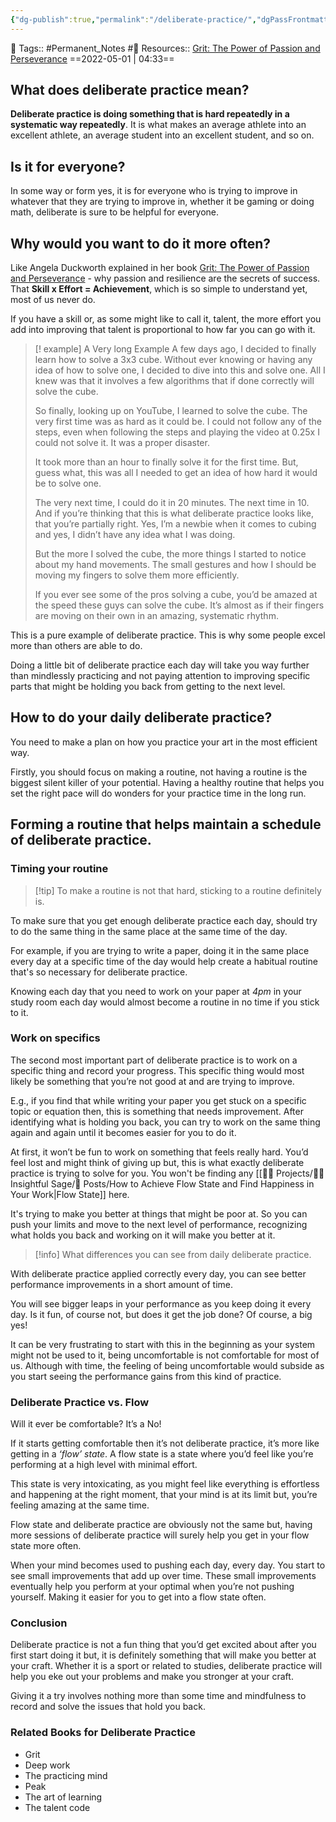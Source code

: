 ```yaml
---
{"dg-publish":true,"permalink":"/deliberate-practice/","dgPassFrontmatter":true,"noteIcon":"3","created":"2023-11-14T21:08:40.116+05:30","updated":"2024-02-23T16:55:20.919+05:30"}
---
```


🧶 Tags:: #Permanent_Notes  #🌿
Resources:: [Grit: The Power of Passion and Perseverance](https://g.co/kgs/tkiCzk)
==2022-05-01 | 04:33==
## What does deliberate practice mean?
**Deliberate practice is doing something that is hard repeatedly in a systematic way repeatedly**.
It is what makes an average athlete into an excellent athlete, an average student into an excellent student, and so on.

## Is it for everyone?
In some way or form yes, it is for everyone who is trying to improve in whatever that they are trying to improve in, whether it be gaming or doing math, deliberate is sure to be helpful for everyone.

## Why would you want to do it more often?
Like Angela Duckworth explained in her book [Grit: The Power of Passion and Perseverance](https://g.co/kgs/tkiCzk) - why passion and resilience are the secrets of success. That **Skill x Effort = Achievement**, which is so simple to understand yet, most of us never do.

If you have a skill or, as some might like to call it, talent, the more effort you add into improving that talent is proportional to how far you can go with it.

>[! example] A Very long Example
>A few days ago, I decided to finally learn how to solve a 3x3 cube. Without ever knowing or having any idea of how to solve one, I decided to dive into this and solve one. All I knew was that it involves a few algorithms that if done correctly will solve the cube.
>
>So finally, looking up on YouTube, I learned to solve the cube. The very first time was as hard as it could be. I could not follow any of the steps, even when following the steps and playing the video at 0.25x I could not solve it. It was a proper disaster.
>
>It took more than an hour to finally solve it for the first time. But, guess what, this was all I needed to get an idea of how hard it would be to solve one.
>
>The very next time, I could do it in 20 minutes. The next time in 10. And if you’re thinking that this is what deliberate practice looks like, that you’re partially right. Yes, I’m a newbie when it comes to cubing and yes, I didn’t have any idea what I was doing.
>
>But the more I solved the cube, the more things I started to notice about my hand movements. The small gestures and how I should be moving my fingers to solve them more efficiently.
>
>If you ever see some of the pros solving a cube, you’d be amazed at the speed these guys can solve the cube. It’s almost as if their fingers are moving on their own in an amazing, systematic rhythm.
>
This is a pure example of deliberate practice. This is why some people excel more than others are able to do.

Doing a little bit of deliberate practice each day will take you way further than mindlessly practicing and not paying attention to improving specific parts that might be holding you back from getting to the next level.

## How to do your daily deliberate practice?
You need to make a plan on how you practice your art in the most efficient way.

Firstly, you should focus on making a routine, not having a routine is the biggest silent killer of your potential. Having a healthy routine that helps you set the right pace will do wonders for your practice time in the long run.

## Forming a routine that helps maintain a schedule of deliberate practice.
### Timing your routine
> [!tip] To make a routine is not that hard, sticking to a routine definitely is.

To make sure that you get enough deliberate practice each day, should try to do the same thing in the same place at the same time of the day.

For example, if you are trying to write a paper, doing it in the same place every day at a specific time of the day would help create a habitual routine that's so necessary for deliberate practice.

Knowing each day that you need to work on your paper at *4pm* in your study room each day would almost become a routine in no time if you stick to it.

### Work on specifics
The second most important part of deliberate practice is to work on a specific thing and record your progress. This specific thing would most likely be something that you’re not good at and are trying to improve.

E.g., if you find that while writing your paper you get stuck on a specific topic or equation then, this is something that needs improvement. After identifying what is holding you back, you can try to work on the same thing again and again until it becomes easier for you to do it.

At first, it won’t be fun to work on something that feels really hard. You’d feel lost and might think of giving up but, this is what exactly deliberate practice is trying to solve for you. You won't be finding any [[👷🏻 Projects/🧓🏻 Insightful Sage/📄 Posts/How to Achieve Flow State and Find Happiness in Your Work\|Flow State]] here.

It's trying to make you better at things that might be poor at. So you can push your limits and move to the next level of performance, recognizing what holds you back and working on it will make you better at it.

>[!info] What differences you can see from daily deliberate practice.

With deliberate practice applied correctly every day, you can see better performance improvements in a short amount of time.

You will see bigger leaps in your performance as you keep doing it every day. Is it fun, of course not, but does it get the job done? Of course, a big yes!

It can be very frustrating to start with this in the beginning as your system might not be used to it, being uncomfortable is not comfortable for most of us. Although with time, the feeling of being uncomfortable would subside as you start seeing the performance gains from this kind of practice.

### Deliberate Practice vs. Flow
Will it ever be comfortable? It’s a No!

If it starts getting comfortable then it’s not deliberate practice, it’s more like getting in a *‘flow’ state*. A flow state is a state where you’d feel like you’re performing at a high level with minimal effort.

This state is very intoxicating, as you might feel like everything is effortless and happening at the right moment, that your mind is at its limit but, you’re feeling amazing at the same time.

Flow state and deliberate practice are obviously not the same but, having more sessions of deliberate practice will surely help you get in your flow state more often.

When your mind becomes used to pushing each day, every day. You start to see small improvements that add up over time. These small improvements eventually help you perform at your optimal when you’re not pushing yourself. Making it easier for you to get into a flow state often.

### Conclusion
Deliberate practice is not a fun thing that you’d get excited about after you first start doing it but, it is definitely something that will make you better at your craft. Whether it is a sport or related to studies, deliberate practice will help you eke out your problems and make you stronger at your craft.

Giving it a try involves nothing more than some time and mindfulness to record and solve the issues that hold you back.

### Related Books for Deliberate Practice
-   Grit  
-   Deep work
-   The practicing mind
-   Peak
-   The art of learning 
-   The talent code